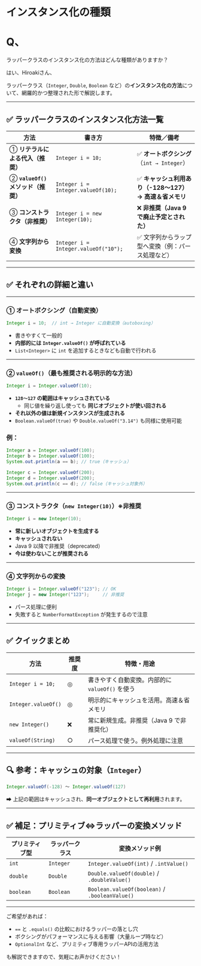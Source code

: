 # インスタンス化の種類

# Q、

ラッパークラスのインスタンス化の方法はどんな種類がありますか？

はい、Hiroakiさん、

ラッパークラス（`Integer`, `Double`, `Boolean` など）の**インスタンス化の方法**について、網羅的かつ整理された形で解説します。

---

## ✅ ラッパークラスのインスタンス化方法一覧

| 方法 | 書き方 | 特徴／備考 |
| --- | --- | --- |
| ① **リテラルによる代入（推奨）** | `Integer i = 10;` | ✅ **オートボクシング**（`int → Integer`） |
| ② **`valueOf()` メソッド（推奨）** | `Integer i = Integer.valueOf(10);` | ✅ **キャッシュ利用あり（-128～127）→ 高速＆省メモリ** |
| ③ **コンストラクタ（非推奨）** | `Integer i = new Integer(10);` | ❌ **非推奨（Java 9で廃止予定とされた）** |
| ④ **文字列から変換** | `Integer i = Integer.valueOf("10");` | ✅ 文字列からラップ型へ変換（例：パース処理など） |

---

## ✅ それぞれの詳細と違い

---

### ① オートボクシング（自動変換）

```java
Integer i = 10;  // int → Integer に自動変換（autoboxing）
```

- 書きやすくて一般的
- **内部的には `Integer.valueOf()` が呼ばれている**
- `List<Integer>` に `int` を追加するときなども自動で行われる

---

### ② `valueOf()`（最も推奨される明示的な方法）

```java
Integer i = Integer.valueOf(10);
```

- **`128～127` の範囲はキャッシュされている**
    - 同じ値を繰り返し使っても **同じオブジェクトが使い回される**
- **それ以外の値は新規インスタンスが生成される**
- `Boolean.valueOf(true)` や `Double.valueOf("3.14")` も同様に使用可能

### 例：

```java
Integer a = Integer.valueOf(100);
Integer b = Integer.valueOf(100);
System.out.println(a == b); // true（キャッシュ）

Integer c = Integer.valueOf(200);
Integer d = Integer.valueOf(200);
System.out.println(c == d); // false（キャッシュ対象外）
```

---

### ③ コンストラクタ（`new Integer(10)`）※非推奨

```java
Integer i = new Integer(10);
```

- **常に新しいオブジェクトを生成する**
- **キャッシュされない**
- Java 9 以降で非推奨（deprecated）
- **今は使わないことが推奨される**

---

### ④ 文字列からの変換

```java
Integer i = Integer.valueOf("123"); // OK
Integer j = new Integer("123");     // 非推奨
```

- パース処理に便利
- 失敗すると `NumberFormatException` が発生するので注意

---

## ✅ クイックまとめ

| 方法 | 推奨度 | 特徴・用途 |
| --- | --- | --- |
| `Integer i = 10;` | ◎ | 書きやすく自動変換。内部的に `valueOf()` を使う |
| `Integer.valueOf()` | ◎ | 明示的にキャッシュを活用。高速＆省メモリ |
| `new Integer()` | ❌ | 常に新規生成。非推奨（Java 9 で非推奨化） |
| `valueOf(String)` | ○ | パース処理で使う。例外処理に注意 |

---

## 🔍 参考：キャッシュの対象（`Integer`）

```java
Integer.valueOf(-128) ～ Integer.valueOf(127)
```

➡ 上記の範囲はキャッシュされ、**同一オブジェクトとして再利用**されます。

---

## ✅ 補足：プリミティブ⇔ラッパーの変換メソッド

| プリミティブ型 | ラッパークラス | 変換メソッド例 |
| --- | --- | --- |
| `int` | `Integer` | `Integer.valueOf(int)` / `.intValue()` |
| `double` | `Double` | `Double.valueOf(double)` / `.doubleValue()` |
| `boolean` | `Boolean` | `Boolean.valueOf(boolean)` / `.booleanValue()` |

---

ご希望があれば：

- `==` と `.equals()` の比較におけるラッパーの落とし穴
- ボクシングがパフォーマンスに与える影響（大量ループ時など）
- `OptionalInt` など、プリミティブ専用ラッパーAPIの活用方法

も解説できますので、気軽にお声かけください！